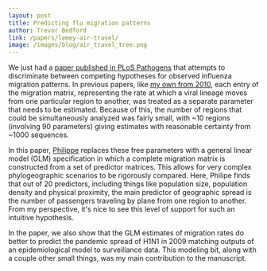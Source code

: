 ```yaml
---
layout: post
title: Predicting flu migration patterns
author: Trevor Bedford
link: /papers/lemey-air-travel/
image: /images/blog/air_travel_tree.png
---
```


We just had a [paper published in PLoS Pathogens](/papers/lemey-air-travel/) that attempts to discriminate between competing hypotheses for observed influenza migration patterns. In previous papers, like [my own from 2010](/papers/bedford-global-migration/), each entry of the migration matrix, representing the rate at which a viral lineage moves from one particular region to another, was treated as a separate parameter that needs to be estimated.  Because of this, the number of regions that could be simultaneously analyzed was fairly small, with ~10 regions (involving 90 parameters) giving estimates with reasonable certainty from ~1000 sequences.  

In this paper, [Philippe](http://rega.kuleuven.be/cev/ecv/lab-members/PhilippeLemey.html) replaces these free parameters with a general linear model (GLM) specification in which a complete migration matrix is constructed from a set of predictor matrices.  This allows for very complex phylogeographic scenarios to be rigorously compared. Here, Philipe finds that out of 20 predictors, including things like population size, population density and physical proximity, the main predictor of geographic spread is the number of passengers traveling by plane from one region to another.  From my perspective, it's nice to see this level of support for such an intuitive hypothesis.

In the paper, we also show that the GLM estimates of migration rates do better to predict the pandemic spread of H1N1 in 2009 matching outputs of an epidemiological model to surveillance data.  This modeling bit, along with a couple other small things, was my main contribution to the manuscript.
